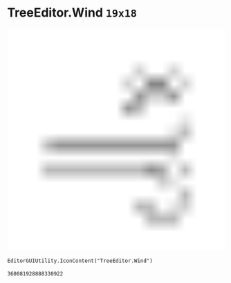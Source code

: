 # TreeEditor.Wind `19x18`
<img src="/img/TreeEditor.Wind.png" width=512 height=512>

``` CSharp
EditorGUIUtility.IconContent("TreeEditor.Wind")
```
```
360081928888330922
```
